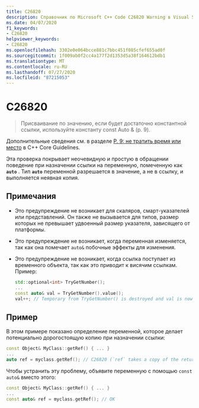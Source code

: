 ```yaml
---
title: C26820
description: Справочник по Microsoft C++ Code C26820 Warning в Visual Studio.
ms.date: 04/07/2020
f1_keywords:
- C26820
helpviewer_keywords:
- C26820
ms.openlocfilehash: 3302e0e064bcce881c7bbc451f085cfef655ad0f
ms.sourcegitcommit: 1f009ab0f2cc4a177f2d1353d5a38f164612bdb1
ms.translationtype: MT
ms.contentlocale: ru-RU
ms.lasthandoff: 07/27/2020
ms.locfileid: "87215053"
---
```

# <a name="c26820"></a>C26820

> Присваивание по значению, если будет достаточно константной ссылки, используйте константу const Auto &amp; (p. 9).

Дополнительные сведения см. в разделе [P. 9: не тратить время или место](https://github.com/isocpp/CppCoreGuidelines/blob/master/CppCoreGuidelines.md#p9-dont-waste-time-or-space) в C++ Core Guidelines.

Эта проверка покрывает неочевидную и простую в обращении поведение при назначении ссылки на переменную, помеченную как **`auto`** . Тип **`auto`** переменной разрешается в значение, а не в ссылку, и выполняется неявная копия.

## <a name="remarks"></a>Примечания

- Это предупреждение не возникает для скаляров, смарт-указателей или представлений. Он также не вызывается для типов, размер которых не превышает удвоенный размер указателя, зависящего от платформы.
- Это предупреждение не возникает, когда переменная изменяется, так как она помечает `auto&` побочные эффекты для изменения.
- Это предупреждение не возникает, когда ссылка поступает из временного объекта, так как это приводит к висячим ссылкам. Пример:

  ```cpp
  std::optional<int> TryGetNumber();
  ...
  const auto& val = TryGetNumber().value();
  val++; // Temporary from TryGetNumber() is destroyed and val is now dangling
  ```

## <a name="example"></a>Пример

В этом примере показано определение переменной, которое делает потенциально дорогостоящую копию при назначении ссылки:

```cpp
const Object& MyClass::getRef() { ... }
...
auto ref = myclass.getRef(); // C26820 (`ref` takes a copy of the returned object)
```

Чтобы устранить эту проблему, объявите переменную с помощью `const auto&` вместо этого:

```cpp
const Object& MyClass::getRef() { ... }
...
const auto& ref = myclass.getRef(); // OK
```
